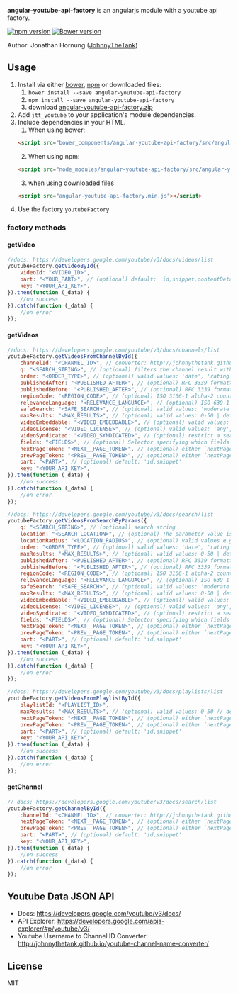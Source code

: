 **angular-youtube-api-factory** is an angularjs module with a youtube api factory.

[![npm version](https://badge.fury.io/js/angular-youtube-api-factory.svg)](https://badge.fury.io/js/angular-youtube-api-factory)
[![Bower version](https://badge.fury.io/bo/angular-youtube-api-factory.svg)](https://badge.fury.io/bo/angular-youtube-api-factory)

Author: Jonathan Hornung ([JohnnyTheTank](https://github.com/JohnnyTheTank))

## Usage

1. Install via either [bower](http://bower.io/), [npm](https://www.npmjs.com/) or downloaded files:
    1. `bower install --save angular-youtube-api-factory`
    2. `npm install --save angular-youtube-api-factory`
    3. download [angular-youtube-api-factory.zip](https://github.com/JohnnyTheTank/angular-youtube-api-factory/zipball/master)
2. Add `jtt_youtube` to your application's module dependencies.
3. Include dependencies in your HTML.
    1. When using bower:
    ```html
    <script src="bower_components/angular-youtube-api-factory/src/angular-youtube-api-factory.min.js"></script>
    ```
    2. When using npm:
    ```html
    <script src="node_modules/angular-youtube-api-factory/src/angular-youtube-api-factory.min.js"></script>
    ```
    3. when using downloaded files
    ```html
    <script src="angular-youtube-api-factory.min.js"></script>
    ```
4. Use the factory `youtubeFactory`


### factory methods

#### getVideo
```js
//docs: https://developers.google.com/youtube/v3/docs/videos/list
youtubeFactory.getVideoById({
    videoId: "<VIDEO_ID>",
    part: "<YOUR_PART>", // (optional) default: 'id,snippet,contentDetails,statistics'
    key: "<YOUR_API_KEY>",
}).then(function (_data) {
    //on success
}).catch(function (_data) {
    //on error
});
```

#### getVideos
```js
//docs: https://developers.google.com/youtube/v3/docs/channels/list
youtubeFactory.getVideosFromChannelById({
    channelId: "<CHANNEL_ID>", // converter: http://johnnythetank.github.io/youtube-channel-name-converter/
    q: "<SEARCH_STRING>", // (optional) filters the channel result with your search string
    order: "<ORDER_TYPE>", // (optional) valid values: 'date', 'rating', 'relevance', 'title', 'videoCount', 'viewCount' | default: 'date'
    publishedAfter: "<PUBLISHED_AFTER>", // (optional) RFC 3339 formatted date-time value (1970-01-01T00:00:00Z)
    publishedBefore: "<PUBLISHED_AFTER>", // (optional) RFC 3339 formatted date-time value (1970-01-01T00:00:00Z)
    regionCode: "<REGION_CODE>", // (optional) ISO 3166-1 alpha-2 country code
    relevanceLanguage: "<RELEVANCE_LANGUAGE>", // (optional) ISO 639-1 two-letter language code
    safeSearch: "<SAFE_SEARCH>", // (optional) valid values: 'moderate','none','strict' | defaut: 'moderate'
    maxResults: "<MAX_RESULTS>", // (optional) valid values: 0-50 | default: 5
    videoEmbeddable: "<VIDEO_EMBEDDABLE>", // (optional) valid values: 'true', 'any' | default: 'true'
    videoLicense: "<VIDEO_LICENSE>", // (optional) valid values: 'any','creativeCommon','youtube'
    videoSyndicated: "<VIDEO_SYNDICATED>", // (optional) restrict a search to only videos that can be played outside youtube.com. valid values: 'any','true' | default: 'any'
    fields: "<FIELDS>", // (optional) Selector specifying which fields to include in a partial response
    nextPageToken: "<NEXT__PAGE_TOKEN>", // (optional) either `nextPageToken` or `prevPageToken`
    prevPageToken: "<PREV__PAGE_TOKEN>", // (optional) either `nextPageToken` or `prevPageToken`
    part: "<PART>", // (optional) default: 'id,snippet'
    key: "<YOUR_API_KEY>",
}).then(function (_data) {
    //on success
}).catch(function (_data) {
    //on error
});
```

```js
//docs: https://developers.google.com/youtube/v3/docs/search/list
youtubeFactory.getVideosFromSearchByParams({
    q: "<SEARCH_STRING>", // (optional) search string
    location: "<SEARCH_LOCATION>", // (optional) The parameter value is a string that specifies latitude/longitude coordinates e.g. '37.42307,-122.08427'.
    locationRadius: "<LOCATION_RADIUS>", // (optional) valid values e.g. '1500m', '5km', '10000ft', and '0.75mi' | default: '5000m'
    order: "<ORDER_TYPE>", // (optional) valid values: 'date', 'rating', 'relevance', 'title', 'videoCount', 'viewCount' | default: 'date'
    maxResults: "<MAX_RESULTS>", // (optional) valid values: 0-50 | default: 5
    publishedAfter: "<PUBLISHED_AFTER>", // (optional) RFC 3339 formatted date-time value (1970-01-01T00:00:00Z)
    publishedBefore: "<PUBLISHED_AFTER>", // (optional) RFC 3339 formatted date-time value (1970-01-01T00:00:00Z)
    regionCode: "<REGION_CODE>", // (optional) ISO 3166-1 alpha-2 country code
    relevanceLanguage: "<RELEVANCE_LANGUAGE>", // (optional) ISO 639-1 two-letter language code
    safeSearch: "<SAFE_SEARCH>", // (optional) valid values: 'moderate','none','strict' | defaut: 'moderate'
    maxResults: "<MAX_RESULTS>", // (optional) valid values: 0-50 | default: 5
    videoEmbeddable: "<VIDEO_EMBEDDABLE>", // (optional) valid values: 'true', 'any' | default: 'true'
    videoLicense: "<VIDEO_LICENSE>", // (optional) valid values: 'any','creativeCommon','youtube'
    videoSyndicated: "<VIDEO_SYNDICATED>", // (optional) restrict a search to only videos that can be played outside youtube.com. valid values: 'any','true' | default: 'any'
    fields: "<FIELDS>", // (optional) Selector specifying which fields to include in a partial response
    nextPageToken: "<NEXT__PAGE_TOKEN>", // (optional) either `nextPageToken` or `prevPageToken`
    prevPageToken: "<PREV__PAGE_TOKEN>", // (optional) either `nextPageToken` or `prevPageToken`
    part: "<PART>", // (optional) default: 'id,snippet'
    key: "<YOUR_API_KEY>",
}).then(function (_data) {
    //on success
}).catch(function (_data) {
    //on error
});
```

```js
//docs: https://developers.google.com/youtube/v3/docs/playlists/list
youtubeFactory.getVideosFromPlaylistById({
    playlistId: "<PLAYLIST_ID>",
    maxResults: "<MAX_RESULTS>", // (optional) valid values: 0-50 // default: 5
    nextPageToken: "<NEXT__PAGE_TOKEN>", // (optional) either `nextPageToken` or `prevPageToken`
    prevPageToken: "<PREV__PAGE_TOKEN>", // (optional) either `nextPageToken` or `prevPageToken`
    part: "<PART>", // (optional) default: 'id,snippet'
    key: "<YOUR_API_KEY>",
}).then(function (_data) {
    //on success
}).catch(function (_data) {
    //on error
});
```


#### getChannel
```js
// docs: https://developers.google.com/youtube/v3/docs/search/list
youtubeFactory.getChannelById({
    channelId: "<CHANNEL_ID>", // converter: http://johnnythetank.github.io/youtube-channel-name-converter/
    nextPageToken: "<NEXT__PAGE_TOKEN>", // (optional) either `nextPageToken` or `prevPageToken`
    prevPageToken: "<PREV__PAGE_TOKEN>", // (optional) either `nextPageToken` or `prevPageToken`
    part: "<PART>", // (optional) default: 'id,snippet'
    key: "<YOUR_API_KEY>",
}).then(function (_data) {
    //on success
}).catch(function (_data) {
    //on error
});
```


## Youtube Data JSON API
* Docs: https://developers.google.com/youtube/v3/docs/
* API Explorer: https://developers.google.com/apis-explorer/#p/youtube/v3/
* Youtube Username to Channel ID Converter: http://johnnythetank.github.io/youtube-channel-name-converter/


## License
MIT
